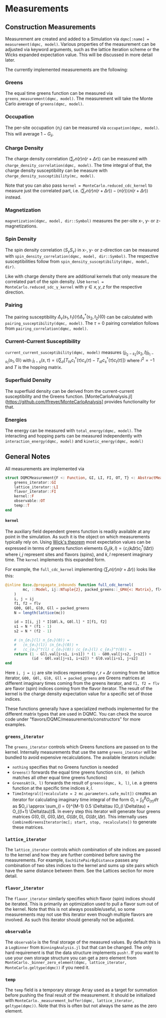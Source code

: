 # Measurements

## Construction Measurements

Measurement are created and added to a Simulation via `dqmc[:name] = measurement(dqmc, model)`. Various properties of the measurement can be adjusted via keyword arguments, such as the lattice iteration scheme or the Wicks expanded expectation value. This will be discussed in more detail later.

The currently implemented measurements are the following:

### Greens

The equal time greens function can be measured via `greens_measurement(dqmc, model)`. The measurement will take the Monte Carlo average of `greens(dqmc, model)`.

### Occupation

The per-site occupation $\langle n_i \rangle$ can be measured via `occupation(dqmc, model)`. This will average $1 - G_{ii}$.

### Charge Density

The charge density correlation $\langle \sum_r n(r) n(r+\Delta r) \rangle$ can be measured with `charge_density_correlation(dqmc, model)`. The time integral of that, the charge density susceptibility can be measure with `charge_density_susceptibility(mc, model)`.

Note that you can also pass `kernel = MonteCarlo.reduced_cdc_kernel` to measure just the correlated part, i.e. $\langle \sum_r n(r) n(r+\Delta r) \rangle - \langle n(r) \rangle \langle n(r+\Delta r) \rangle$ instead.

### Magnetization

`magnetization(dqmc, model, dir::Symbol)` measures the per-site x-, y- or z-magnetizations.

### Spin Density

The spin density correlation $\langle S_\gamma S_\gamma \rangle$ in x-, y- or z-direction can be measured with `spin_density_correlation(dqmc, model, dir::Symbol)`. The respective susceptibilities follow from `spin_density_susceptibility(dqmc, model, dir)`.

Like with charge density there are additional kernels that only measure the correlated part of the spin density. Use `kernel = MonteCarlo.reduced_sdc_γ_kernel` with $\gamma \in {x, y, z}$ for the respective direction.

### Pairing

The pairing susceptibility $\Delta_v(s_1, t_1)(\tau) \Delta_v^\dagger(s_2, t_2)(0)$ can be calculated with `pairing_susceptibility(dqmc, model)`. The $\tau = 0$ pairing correlation follows from `pairing_correlation(dqmc, model)`.

### Current-Current Susceptibility

`current_current_susceptibility(dqmc, model)` measures $\langle j_{t_2 - s_2}(s_2, l) j_{t_1 - s_1}(s_1, 0)\rangle$ with $j_{t - s}(s, \tau) = \langle i \sum_\sigma [T_{ts} c_t^\dagger(\tau) c_s(\tau) - T_{st} c_s^\dagger(\tau) c_t(\tau)] \rangle$ where $i^2 = -1$ and $T$ is the hopping matrix.

### Superfluid Density

The superfluid density can be derived from the current-current susceptibility and the Greens function. [MonteCarloAnalysis.jl](https://github.com/ffreyer/MonteCarloAnalysis] provides functionality for that.

### Energies

The energy can be measured with `total_energy(dqmc, model)`. The interacting and hopping parts can be measured independently with `interaction_energy(dqmc, model)` and `kinetic_energy(dqmc, model)`

## General Notes

All measurements are implemented via

```julia
struct DQMCMeasurement{F <: Function, GI, LI, FI, OT, T} <: AbstractMeasurement
    greens_iterator::GI
    lattice_iterator::LI
    flavor_iterator::FI
    kernel::F
    observable::OT
    temp::T
end
```

#### `kernel`

The auxiliary field dependent greens function is readily available at any point in the simulation. As such it is the object on which measurements typically rely on. Using [Wick's theorem](https://en.wikipedia.org/wiki/Wick%27s_theorem) most expectation values can be expressed in terms of greens function elements $G_{ij}(k, l) = \langle c_i(k \Delta\tau) c_j^\dagger(l \Delta\tau)\rangle$ where $i, j$ represent sites and flavors (spins), and $k, l$ represent imaginary time. The `kernel` implements this expanded form. 

For example, the `full_cdc_kernel` implementing $\langle \sum_r n(r) n(r+\Delta r) \rangle$ looks like this:

```julia
@inline Base.@propagate_inbounds function full_cdc_kernel(
        mc, ::Model, ij::NTuple{2}, packed_greens::_GM4{<: Matrix}, flv
    )
    i, j = ij
    f1, f2 = flv
	G00, G0l, Gl0, Gll = packed_greens
    N = length(lattice(mc))
    
    id = I[i, j] * I[G0l.k, G0l.l] * I[f1, f2]
    s1 = N * (f1 - 1)
    s2 = N * (f2 - 1)

    # ⟨n_{σ₁}(l) n_{σ₂}(0)⟩ =
    #   ⟨n_{σ₁}(l)⟩ ⟨n_{σ₂}(0)⟩ + 
    #   ⟨c_{σ₁}^†(l) c_{σ₂}(0)⟩ ⟨c_{σ₁}(l) c_{σ₂}^†(0)⟩ =
    return (1 - Gll.val[i+s1, i+s1]) * (1 - G00.val[j+s2, j+s2]) +
            (id - G0l.val[j+s1, i+s2]) * Gl0.val[i+s1, j+s2]
end
```

Here `i, j = ij` are site indices representing $r, r + \Delta r$ coming from the lattice iterator, `G00, G0l, Gl0, Gll = packed_greens` are Greens matrices at different imaginary times coming from the greens iterator, and `f1, f2 = flv` are flavor (spin) indices coming from the flavor iterator. The result of the kernel is the charge density expectation value for a specific set of those indices.

These functions generally have a specialized methods implemented for the different matrix types that are used in DQMC. You can check the source code under "flavors/DQMC/measurements/constructors" for more examples. 

### `greens_iterator`

The `greens_iterator` controls which Greens functions are passed on to the kernel. Internally measurements that use the same `greens_iterator` will be bundled to avoid expensive recalculations. The available iterators include:

* `nothing` specifies that no Greens function is needed
* `Greens()` forwards the equal time greens function `G(0, 0)` (which matches all other equal time greens functions)
* `GreensAt(k, l)` forwards the result of `greens(dqmc, k, l)`, i.e. a greens function at the specific time indices $k, l$.
* `TimeIntegral([recalculate = 2 mc.parameters.safe_mult])` creates an iterator for calculating imaginary time integral of the form $O_i = \int_0^\beta O_(\tau) d\tau$ as $O_i \approx \sum_{l = 0}^{M-1} 0.5 \Delta\tau (O_(l \Delta\tau) + O_((l+1) \Delta\tau))$. In every step this iterator will generate four greens matrices $G(0, 0)$, $G(0, l\Delta\tau)$, $G(l\Delta\tau, 0)$, $G(l\Delta\tau, l\Delta\tau)$. This internally uses `CombinedGreensIterator(mc[; start, stop, recalculate])` to generate these matrices.

### `lattice_iterator`

The `lattice_iterator` controls which combination of site indices are passed to the kernel and how they are further combined before saving the measurements. For example, `EachSitePairByDistance` passes any combination of two sites indices to the kernel and sums up site pairs which have the same distance between them. See the Lattices section for more detail.

### `flavor_iterator`

The `flavor_iterator` similarly specifies which flavor (spin) indices should be iterated. This is primarily an optimization used to pull a flavor sum out of the kernel. Note that this is not always possible/useful, so some measurements may not use this iterator even though multiple flavors are involved. As such this iterator should generally not be adjusted.

### `observable`

The `observable` is the final storage of the measured values. By default this is a `LogBinner` from `BinningAnalysis.jl` but that can be changed. The only hard requirement is that the data structure implements `push!`. If you want to use your own storage structure you can get a zero element from `MonteCarlo._binner_zero_element(dqmc, lattice_iterator, MonteCarlo.geltype(dqmc))` if you need it.

### `temp`

The `temp` field is a temporary storage Array used as a target for summation before pushing the final result of the measurement. It should be initialized with `MonteCarlo._measurement_buffer(dqmc, lattice_iterator, geltype(dqmc))`. Note that this is often but not always the same as the zero element.